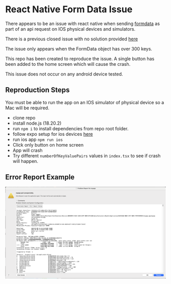 # React Native Form Data Issue

There appears to be an issue with react native when sending [formdata](https://developer.mozilla.org/en-US/docs/Web/API/FormData) as part of an api request on IOS physical devices and simulators.

There is a previous closed issue with no solution provided [here](https://github.com/facebook/react-native/issues/37268)

The issue only appears when the FormData object has over 300 keys.

This repo has been created to reproduce the issue. A single button has been added to the home screen which will cause the crash.

This issue does not occur on any android device tested.

## Reproduction Steps

You must be able to run the app on an IOS simulator of physical device so a Mac will be required.

- clone repo
- install node.js (18.20.2)
- run `npm i` to install dependencies from repo root folder.
- follow expo setup for ios devices [here](https://docs.expo.dev/get-started/set-up-your-environment/?platform=ios&device=simulated&mode=development-build&buildEnv=local)
- run ios app `npm run ios`
- Click only button on home screen
- App will crash
- Try different `numberOfKeyValuePairs` values in `index.tsx` to see if crash will happen.

## Error Report Example

![Error report](./crash-error-1.png)
